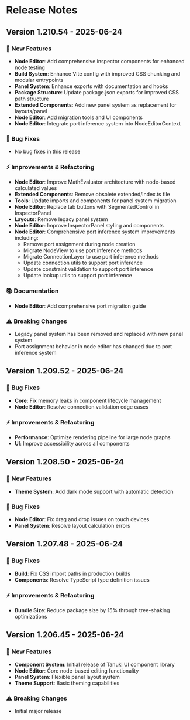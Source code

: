 # Release Notes

## Version 1.210.54 - 2025-06-24

### 🚀 New Features

- **Node Editor**: Add comprehensive inspector components for enhanced node testing
- **Build System**: Enhance Vite config with improved CSS chunking and modular entrypoints
- **Panel System**: Enhance exports with documentation and hooks
- **Package Structure**: Update package.json exports for improved CSS path structure
- **Extended Components**: Add new panel system as replacement for layouts/panel
- **Node Editor**: Add migration tools and UI components
- **Node Editor**: Integrate port inference system into NodeEditorContext

### 🐛 Bug Fixes

- No bug fixes in this release

### ⚡ Improvements & Refactoring

- **Node Editor**: Improve MathEvaluator architecture with node-based calculated values
- **Extended Components**: Remove obsolete extended/index.ts file
- **Tools**: Update imports and components for panel system migration
- **Node Editor**: Replace tab buttons with SegmentedControl in InspectorPanel
- **Layouts**: Remove legacy panel system
- **Node Editor**: Improve InspectorPanel styling and components
- **Node Editor**: Comprehensive port inference system improvements including:
  - Remove port assignment during node creation
  - Migrate NodeView to use port inference methods
  - Migrate ConnectionLayer to use port inference methods
  - Update connection utils to support port inference
  - Update constraint validation to support port inference
  - Update lookup utils to support port inference

### 📚 Documentation

- **Node Editor**: Add comprehensive port migration guide

### ⚠️ Breaking Changes

- Legacy panel system has been removed and replaced with new panel system
- Port assignment behavior in node editor has changed due to port inference system

## Version 1.209.52 - 2025-06-24

### 🐛 Bug Fixes

- **Core**: Fix memory leaks in component lifecycle management
- **Node Editor**: Resolve connection validation edge cases

### ⚡ Improvements & Refactoring

- **Performance**: Optimize rendering pipeline for large node graphs
- **UI**: Improve accessibility across all components

## Version 1.208.50 - 2025-06-24

### 🚀 New Features

- **Theme System**: Add dark mode support with automatic detection

### 🐛 Bug Fixes

- **Node Editor**: Fix drag and drop issues on touch devices
- **Panel System**: Resolve layout calculation errors

## Version 1.207.48 - 2025-06-24

### 🐛 Bug Fixes

- **Build**: Fix CSS import paths in production builds
- **Components**: Resolve TypeScript type definition issues

### ⚡ Improvements & Refactoring

- **Bundle Size**: Reduce package size by 15% through tree-shaking optimizations

## Version 1.206.45 - 2025-06-24

### 🚀 New Features

- **Component System**: Initial release of Tanuki UI component library
- **Node Editor**: Core node-based editing functionality
- **Panel System**: Flexible panel layout system
- **Theme Support**: Basic theming capabilities

### ⚠️ Breaking Changes

- Initial major release
